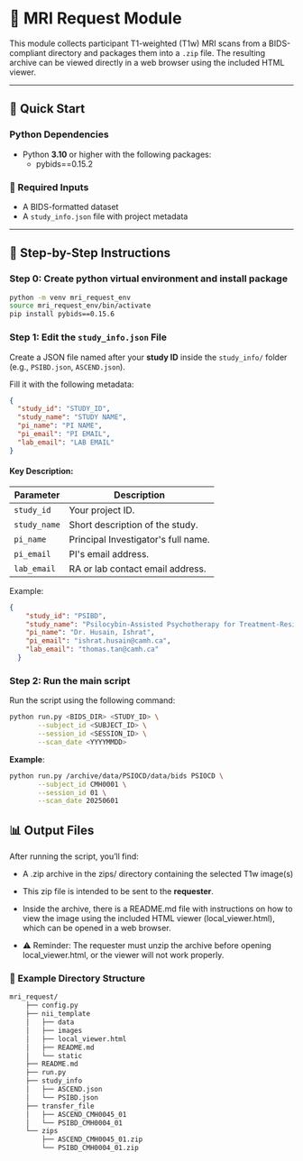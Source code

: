 # 🧠 MRI Request Module

This module collects participant T1-weighted (T1w) MRI scans from a BIDS-compliant directory and packages them into a `.zip` file. The resulting archive can be viewed directly in a web browser using the included HTML viewer.

---

## 🚀 Quick Start

### Python Dependencies
- Python **3.10** or higher with the following packages:
    - pybids==0.15.2   
### 📁 Required Inputs

- A BIDS-formatted dataset
- A `study_info.json` file with project metadata

---

## 📝 Step-by-Step Instructions

### Step 0: Create python virtual environment and install package
```bash
python -m venv mri_request_env 
source mri_request_env/bin/activate 
pip install pybids==0.15.6
```
### Step 1: Edit the `study_info.json` File

Create a JSON file named after your **study ID** inside the `study_info/` folder (e.g., `PSIBD.json`, `ASCEND.json`).

Fill it with the following metadata:

```json
{
  "study_id": "STUDY_ID",
  "study_name": "STUDY NAME",
  "pi_name": "PI NAME",
  "pi_email": "PI EMAIL",
  "lab_email": "LAB EMAIL"
}
```

#### Key	Description:
| Parameter     | Description                                        |
|---------------|----------------------------------------------------|
| `study_id`    | Your project ID.                                   |
| `study_name`  | Short description of the study.                    |
| `pi_name`     | Principal Investigator's full name.                |
| `pi_email`    | PI's email address.                                |
| `lab_email`   | RA or lab contact email address.   |

Example:

```json
{
    "study_id": "PSIBD",
    "study_name": "Psilocybin-Assisted Psychotherapy for Treatment-Resistant Depression Study",
    "pi_name": "Dr. Husain, Ishrat",
    "pi_email": "ishrat.husain@camh.ca",
    "lab_email": "thomas.tan@camh.ca"
  }
```

### Step 2: Run the main script
Run the script using the following command:
```bash
python run.py <BIDS_DIR> <STUDY_ID> \
       --subject_id <SUBJECT_ID> \
       --session_id <SESSION_ID> \
       --scan_date <YYYYMMDD>

```
**Example**:
```bash
python run.py /archive/data/PSIOCD/data/bids PSIOCD \
       --subject_id CMH0001 \
       --session_id 01 \
       --scan_date 20250601
```

## 📊 Output Files

After running the script, you’ll find:

 - A .zip archive in the zips/ directory containing the selected T1w image(s)

 - This zip file is intended to be sent to the **requester**.

 - Inside the archive, there is a README.md file with instructions on how to view the image using the included HTML viewer (local_viewer.html), which can be opened in a web browser.

 - ⚠️ Reminder: The requester must unzip the archive before opening local_viewer.html, or the viewer will not work properly.

### 📁 Example Directory Structure
```bash
mri_request/
    ├── config.py
    ├── nii_template
    │   ├── data
    │   ├── images
    │   ├── local_viewer.html
    │   ├── README.md
    │   └── static
    ├── README.md
    ├── run.py
    ├── study_info
    │   ├── ASCEND.json
    │   └── PSIBD.json
    ├── transfer_file
    │   ├── ASCEND_CMH0045_01
    │   └── PSIBD_CMH0004_01
    └── zips
        ├── ASCEND_CMH0045_01.zip
        └── PSIBD_CMH0004_01.zip
```

